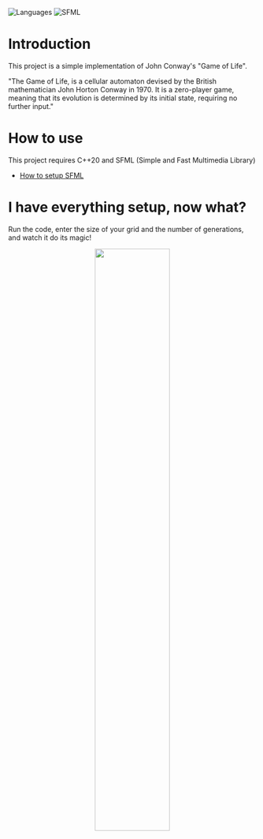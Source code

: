 ![Languages](https://img.shields.io/badge/-C++-%2303a9f4?style=for-the-badge&logo=cplusplus) 
![SFML](https://img.shields.io/badge/SFML-brightgreen?style=for-the-badge&logo=sfml)

# Introduction

This project is a simple implementation of John Conway's "Game of Life".   
  
"The Game of Life, is a cellular automaton devised by the British mathematician John Horton Conway in 1970. It is a zero-player game, meaning that its evolution is determined by its initial state, requiring no further input."
  
# How to use
This project requires C++20 and SFML (Simple and Fast Multimedia Library)
  
- [How to setup SFML](https://www.sfml-dev.org/tutorials/2.5/start-vc.php)
  
# I have everything setup, now what?
Run the code, enter the size of your grid and the number of generations, and watch it do its magic!
  
<p align="center">
  <img src="https://github.com/MiTsSsS/John-Conway-Game-of-Life/blob/master/GoLExecGif.gif" width = 55%; height=55% />
</p>
